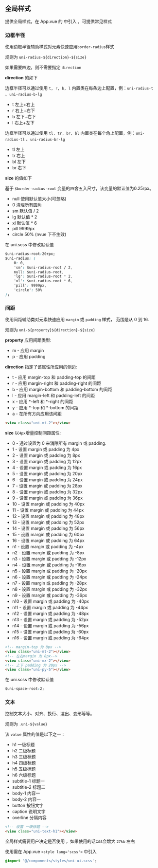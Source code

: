 ## 全局样式

提供全局样式，在 App.vue 的 <styles>中引入 ，可提供常见样式

### 边框半径
使用边框半径辅助样式对元素快速应用`border-radius`样式

规则为 `uni-radius-${direction}-${size}`

如果需要四边，则不需要指定 `direction`

**direction** 的如下


边框半径可以通过使用 `t, r, b, l` 内置类在每条边上配置，例：`uni-radius-t` 、`uni-radius-b-lg`

- t 左上+右上
- r 右上+右下
- b 左下+右下
- l 右上+左下

边框半径可以通过使用 `tl, tr, br, bl` 内置类在每个角上配置，例：`uni-radius-tl` 、`uni-radius-br-lg`

- tl 	左上
- tr	右上
- bl	左下
- br	右下

**size** 的值如下

基于 `$border-radius-root` 变量的四舍五入尺寸，该变量的默认值为0.25rpx。

- null 		使用默认值大小(可忽略)
- 0				清理所有圆角
- sm			默认值 / 2
- lg			默认值 * 2
- xl			默认值 * 6
- pill		9999px
- circle	50% (nvue 下不生效)

在 uni.scss 中修改默认值
```css 
$uni-radius-root:20rpx;
$uni-radius: (
	0: 0,
	'sm': $uni-radius-root / 2,
	null: $uni-radius-root,
	'lg': $uni-radius-root * 2,
	'xl': $uni-radius-root * 6,
	'pill': 9999px,
	'circle': 50%
);
```

### 间距

使用间距辅助类对元素快速应用 `margin` 或 `padding` 样式， 范围是从 0 到 16.
 
规则为 `uni-${property}${direction}-${size}` 

**property** 应用间距类型:

- m - 应用 margin
- p - 应用 padding

**direction** 指定了该属性所应用的侧边:

- t - 应用 margin-top 和 padding-top 的间距
- r - 应用 margin-right 和 padding-right 的间距
- b - 应用 margin-bottom 和 padding-bottom 的间距
- l - 应用 margin-left 和 padding-left 的间距
- x - 应用 *-left 和 *-right 的间距
- y - 应用 *-top 和 *-bottom 的间距
- a - 在所有方向应用该间距

```html
<view class="uni-mt-2"></view>
```

**size** 以`4px`增量控制间距属性:

- 0 		- 通过设置为 0 来消除所有 margin 或 padding.
- 1 		- 设置 margin 或 padding 为 4px
- 2 		- 设置 margin 或 padding 为 8px
- 3 		- 设置 margin 或 padding 为 12px
- 4 		- 设置 margin 或 padding 为 16px
- 5 		- 设置 margin 或 padding 为 20px
- 6 		- 设置 margin 或 padding 为 24px
- 7 		- 设置 margin 或 padding 为 28px
- 8 		- 设置 margin 或 padding 为 32px
- 9 		- 设置 margin 或 padding 为 36px
- 10 		- 设置 margin 或 padding 为 40px
- 11 		- 设置 margin 或 padding 为 44px
- 12 		- 设置 margin 或 padding 为 48px
- 13 		- 设置 margin 或 padding 为 52px
- 14 		- 设置 margin 或 padding 为 56px
- 15 		- 设置 margin 或 padding 为 60px
- 16 		- 设置 margin 或 padding 为 64px
- n1 		- 设置 margin 或 padding 为 -4px
- n2 		- 设置 margin 或 padding 为 -8px
- n3 		- 设置 margin 或 padding 为 -12px
- n4 		- 设置 margin 或 padding 为 -16px
- n5 		- 设置 margin 或 padding 为 -20px
- n6 		- 设置 margin 或 padding 为 -24px
- n7 		- 设置 margin 或 padding 为 -28px
- n8 		- 设置 margin 或 padding 为 -32px
- n9 		- 设置 margin 或 padding 为 -36px
- n10 		- 设置 margin 或 padding 为 -40px
- n11 		- 设置 margin 或 padding 为 -44px
- n12 		- 设置 margin 或 padding 为 -48px
- n13 		- 设置 margin 或 padding 为 -52px
- n14 		- 设置 margin 或 padding 为 -56px
- n15 		- 设置 margin 或 padding 为 -60px
- n16 		- 设置 margin 或 padding 为 -64px


```html
<!-- margin-top 为 8px -->
<view class="uni-mt-2"></view>
<!-- 左右margin 为 8px-->
<view class="uni-mx-2"></view>
<!-- 上下 padding 为 20px -->
<view class="uni-py-5"></view>
```

在 uni.scss 中修改默认值
```css 
$uni-space-root:2;
```

### 文本

控制文本大小、对齐、换行、溢出、变形等等。

规则为  `.uni-${value}`

该 `value` 属性的值是以下之一：

- h1  一级标题			
- h2	二级标题
- h3	三级标题
- h4	四级标题
- h5	五级标题
- h6	六级标题
- subtitle-1 	标题一
- subtitle-2	标题二
- body-1	内容一
- body-2	内容一
- button	按钮文字
- caption	说明文字
- overline 分隔内容

```html
<!-- 设置 一级标题 -->
<view class="uni-text-h1"></view>
```

 
全局样式需要用户决定是否使用 ，如果使用的话css会增大 `27kb` 左右
 
使用需在 App.vue `<style lang='scss'>` 中引入

```css
@import '@/components/styles/uni-ui.scss';
```
